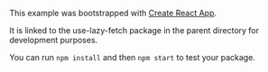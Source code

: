 This example was bootstrapped with [Create React App](https://github.com/facebook/create-react-app).

It is linked to the use-lazy-fetch package in the parent directory for development purposes.

You can run `npm install` and then `npm start` to test your package.
